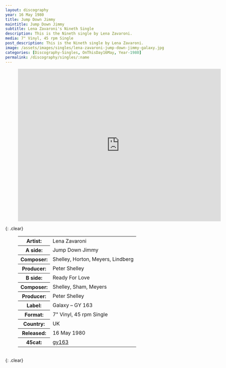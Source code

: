```yaml
---
layout: discography
year: 16 May 1980
title: Jump Down Jimmy
maintitle: Jump Down Jimmy
subtitle: Lena Zavaroni's Nineth Single
description: This is the Nineth single by Lena Zavaroni.
media: 7" Vinyl, 45 rpm Single
post_description: This is the Nineth single by Lena Zavaroni.
image: /assets/images/singles/lena-zavaroni-jump-down-jimmy-galaxy.jpg
categories: [Discography-Singles, OnThisDay16May, Year-1980]
permalink: /discography/singles/:name
---
```


<figure class="fig3">
<div class="responsive-video"><iframe width="640px" height="480px" src="https://www.youtube.com/embed/?playlist=xnGEimp1QUs,459Qyf12r20" frameborder="0" allow="accelerometer; autoplay; clipboard-write; encrypted-media; gyroscope; picture-in-picture" allowfullscreen></iframe></div>
</figure>

{: .clear}

<figure class="fig3">
<table>
<tr><th>Artist:</th><td>Lena Zavaroni</td></tr>
<tr class="split"><th>A side:</th><td>Jump Down Jimmy</td></tr>
<tr><th>Composer:</th><td>Shelley, Horton, Meyers, Lindberg</td></tr>
<tr><th>Producer:</th><td>Peter Shelley</td></tr>
<tr class="split"><th>B side:</th><td>Ready For Love</td></tr>
<tr><th>Composer:</th><td>Shelley, Sham, Meyers</td></tr>
<tr><th>Producer:</th><td>Peter Shelley</td></tr>
<tr class="split"><th>Label:</th><td>Galaxy – GY 163</td></tr>
<tr><th>Format:</th><td>7" Vinyl, 45 rpm Single</td></tr>
<tr><th>Country:</th><td>UK</td></tr>
<tr><th>Released:</th><td>16 May 1980</td></tr>
<tr class="split"><th>45cat:</th><td><a class="external-link" href="https://www.45cat.com/record/gy163">gy163</a></td></tr>
</table>
</figure>

<br />{: .clear}

